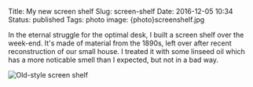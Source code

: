 Title: My new screen shelf
Slug: screen-shelf
Date: 2016-12-05 10:34
Status: published
Tags: photo
image: {photo}screenshelf.jpg

In the eternal struggle for the optimal desk, I built a screen shelf over the week-end.
It's made of material from the 1890s, left over after recent reconstruction of our small
house. I treated it with some linseed oil which has a more noticable smell than I expected,
but not in a bad way.

![Old-style screen shelf]({photo}screenshelf.jpg "Old-style screen shelf")

